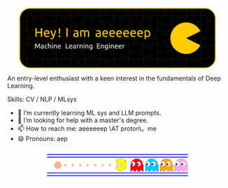 <p align="center">
  <a href="https://aeeeeeep.top/">
  <img src="banner.png" alt="Banner" style="width: 450px;" align="center">
  </a><b></b><b></b>
</p>

An entry-level enthusiast with a keen interest in the fundamentals of Deep Learning.

Skills: CV / NLP / MLsys

- 🌱 I’m currently learning ML sys and LLM prompts. 
- 🤔 I’m looking for help with a master's degree. 
- 📫 How to reach me: aeeeeeep \AT proton\。me 
- 😄 Pronouns: aep 

<p align="center"><b></b>
  <a href="https://aeeeeeep.top/">
  <img src="line.gif" alt="Line" style="width: 350px;" align="center">
  </a>
</p>
